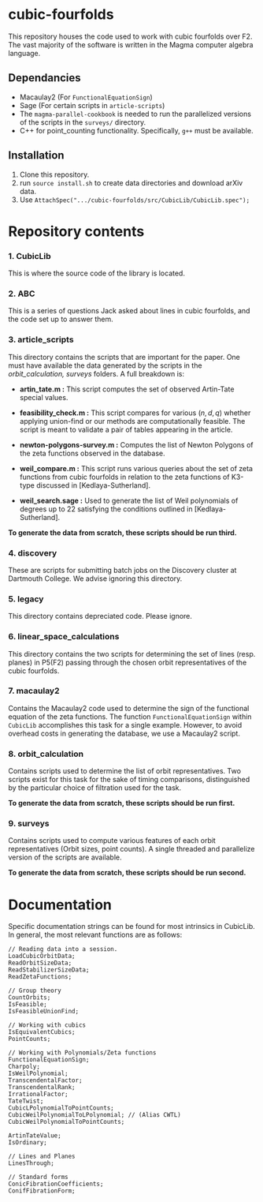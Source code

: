# cubic-fourfolds

This repository houses the code used to work with cubic fourfolds over F2. The vast majority
of the software is written in the Magma computer algebra language.

## Dependancies

- Macaulay2 (For `FunctionalEquationSign`)
- Sage (For certain scripts in `article-scripts`)
- The `magma-parallel-cookbook` is needed to run the parallelized versions of the scripts in
the `surveys/` directory.
- C++ for point_counting functionality. Specifically, `g++` must be available.

## Installation

1. Clone this repository.
2. run `source install.sh` to create data directories and download arXiv data.
3. Use `AttachSpec(".../cubic-fourfolds/src/CubicLib/CubicLib.spec");`

# Repository contents

### 1. CubicLib

This is where the source code of the library is located.


### 2. ABC

This is a series of questions Jack asked about lines in cubic fourfolds, and the code
set up to answer them.

### 3. article_scripts

This directory contains the scripts that are important for the paper. One must have available
the data generated by the scripts in the *orbit_calculation, surveys* folders. 
A full breakdown is:

- **artin_tate.m :** This script computes the set of observed Artin-Tate special values.


- **feasibility_check.m :** This script compares for various $(n, d, q)$ whether applying
union-find or our methods are computationally feasible. The script is meant to validate
a pair of tables appearing in the article.


- **newton-polygons-survey.m :** Computes the list of Newton Polygons of the zeta functions
observed in the database.


- **weil_compare.m :** This script runs various queries about the set of zeta functions
from cubic fourfolds in relation to the zeta functions of K3-type discussed in 
[Kedlaya-Sutherland].

- **weil_search.sage :** Used to generate the list of Weil polynomials of degrees up to 22
satisfying the conditions outlined in [Kedlaya-Sutherland].

**To generate the data from scratch, these scripts should be run third.**

### 4. discovery

These are scripts for submitting batch jobs on the Discovery cluster at Dartmouth College.
We advise ignoring this directory.

### 5. legacy

This directory contains depreciated code. Please ignore.

### 6. linear\_space\_calculations

This directory contains the two scripts for determining the set of lines (resp. planes)
in P5(F2) passing through the chosen orbit representatives of the cubic fourfolds.

### 7. macaulay2

Contains the Macaulay2 code used to determine the sign of the functional equation of the
zeta functions. The function `FunctionalEquationSign` within `CubicLib` accomplishes this
task for a single example. However, to avoid overhead costs in generating the database,
we use a Macaulay2 script.

### 8. orbit_calculation

Contains scripts used to determine the list of orbit representatives. Two scripts exist for
this task for the sake of timing comparisons, distinguished by the particular choice of 
filtration used for the task.

**To generate the data from scratch, these scripts should be run first.**

### 9. surveys

Contains scripts used to compute various features of each orbit representatives
(Orbit sizes, point counts). A single threaded and parallelize version of the scripts are
available. 

**To generate the data from scratch, these scripts should be run second.**

# Documentation

Specific documentation strings can be found for most intrinsics in CubicLib. In general, the
most relevant functions are as follows:

```
// Reading data into a session.
LoadCubicOrbitData;
ReadOrbitSizeData;
ReadStabilizerSizeData;
ReadZetaFunctions;

// Group theory
CountOrbits;
IsFeasible;
IsFeasibleUnionFind;

// Working with cubics
IsEquivalentCubics;
PointCounts;

// Working with Polynomials/Zeta functions
FunctionalEquationSign;
Charpoly;
IsWeilPolynomial;
TranscendentalFactor;
TranscendentalRank;
IrrationalFactor;
TateTwist;
CubicLPolynomialToPointCounts;
CubicWeilPolynomialToLPolynomial; // (Alias CWTL)
CubicWeilPolynomialToPointCounts;

ArtinTateValue;
IsOrdinary;

// Lines and Planes
LinesThrough;

// Standard forms
ConicFibrationCoefficients;
ConifFibrationForm;
```
